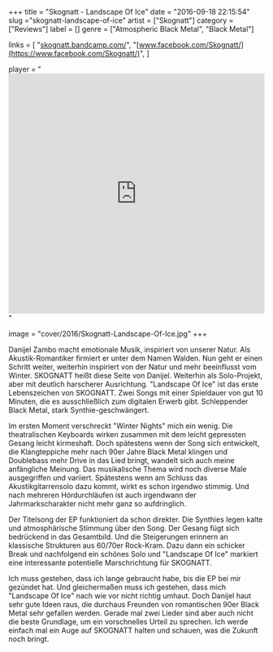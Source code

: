 +++
title = "Skognatt - Landscape Of Ice"
date = "2016-09-18 22:15:54"
slug ="skognatt-landscape-of-ice"
artist = ["Skognatt"]
category = ["Reviews"]
label = []
genre = ["Atmospheric Black Metal", "Black Metal"]

links = [
    "[skognatt.bandcamp.com/](https://skognatt.bandcamp.com/)",
    "[www.facebook.com/Skognatt/](https://www.facebook.com/Skognatt/)",
]

player = "<iframe style='border: 0; width: 100%; height: 472px;' src='https://bandcamp.com/EmbeddedPlayer/album=3688890795/size=large/bgcol=333333/linkcol=ffffff/artwork=none/transparent=true/' seamless><a href='http://skognatt.bandcamp.com/album/landscape-of-ice'>Landscape of Ice by Skognatt</a></iframe>"

image = "cover/2016/Skognatt-Landscape-Of-Ice.jpg"
+++

Danijel Zambo macht emotionale Musik, inspiriert von unserer Natur. Als Akustik-Romantiker firmiert er unter dem Namen Walden. Nun geht er einen Schritt weiter, weiterhin inspiriert von der Natur und mehr beeinflusst vom Winter. SKOGNATT heißt diese Seite von Danijel. Weiterhin als Solo-Projekt, aber mit deutlich harscherer Ausrichtung. "Landscape Of Ice" ist das erste Lebenszeichen von SKOGNATT. Zwei Songs mit einer Spieldauer von gut 10 Minuten, die es ausschließlich zum digitalen Erwerb gibt. Schleppender Black Metal, stark Synthie-geschwängert.

Im ersten Moment verschreckt "Winter Nights" mich ein wenig. Die theatralischen Keyboards wirken zusammen mit dem leicht gepressten Gesang leicht kirmeshaft. Doch spätestens wenn der Song sich entwickelt, die Klangteppiche mehr nach 90er Jahre Black Metal klingen und Doublebass mehr Drive in das Lied bringt, wandelt sich auch meine anfängliche Meinung. Das musikalische Thema wird noch diverse Male ausgegriffen und variiert. Spätestens wenn am Schluss das Akustikgitarrensolo dazu kommt, wirkt es schon irgendwo stimmig. Und nach mehreren Hördurchläufen ist auch irgendwann der Jahrmarkscharakter nicht mehr ganz so aufdringlich.

Der Titelsong der EP funktioniert da schon direkter. Die Synthies legen kalte und atmosphärische Stimmung über den Song. Der Gesang fügt sich bedrückend in das Gesamtbild. Und die Steigerungen erinnern an klassische Strukturen aus 60/70er Rock-Kram. Dazu dann ein schicker Break und nachfolgend ein schönes Solo und "Landscape Of Ice" markiert eine interessante potentielle Marschrichtung für SKOGNATT.

Ich muss gestehen, dass ich lange gebraucht habe, bis die EP bei mir gezündet hat. Und gleichermaßen muss ich gestehen, dass mich "Landscape Of Ice" nach wie vor nicht richtig umhaut. Doch Danijel haut sehr gute Ideen raus, die durchaus Freunden von romantischen 90er Black Metal sehr gefallen werden.
Gerade mal zwei Lieder sind aber auch nicht die beste Grundlage, um ein vorschnelles Urteil zu sprechen. Ich werde einfach mal ein Auge auf SKOGNATT halten und schauen, was die Zukunft noch bringt.

